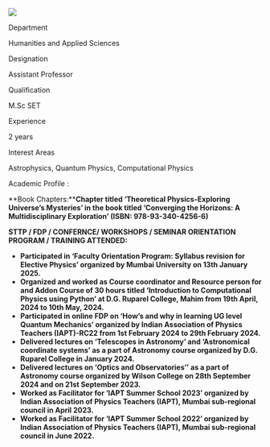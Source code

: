 [![](/sites/default/files/styles/faculty_images/public/2025-05/Ninisha.jpg?itok=RRqGkSK1)](/sites/default/files/2025-05/Ninisha.jpg)

Department

Humanities and Applied Sciences

Designation

Assistant Professor

Qualification

M.Sc SET

Experience

2 years

Interest Areas

Astrophysics, Quantum Physics, Computational Physics

Academic Profile :

**Book Chapters:****Chapter titled ‘Theoretical Physics-Exploring Universe’s Mysteries’ in the book titled ‘Converging the Horizons: A Multidisciplinary Exploration’ (ISBN: 978-93-340-4256-6)**

**STTP / FDP / CONFERNCE/ WORKSHOPS / SEMINAR ORIENTATION PROGRAM / TRAINING ATTENDED:**

* **Participated in ‘Faculty Orientation Program: Syllabus revision for Elective Physics’ organized by Mumbai University on 13th January 2025.**
* **Organized and worked as Course coordinator and Resource person for and Addon Course of 30 hours titled ‘Introduction to Computational Physics using Python’ at D.G. Ruparel College, Mahim from 19th April, 2024 to 10th May, 2024.**
* **Participated in online FDP on ‘How’s and why in learning UG level Quantum Mechanics’ organized by Indian Association of Physics Teachers (IAPT)-RC22 from 1st February 2024 to 29th February 2024.**
* **Delivered lectures on ‘Telescopes in Astronomy’ and ‘Astronomical coordinate systems’ as a part of Astronomy course organized by D.G. Ruparel College in January 2024.**
* **Delivered lectures on ‘Optics and Observatories’’ as a part of Astronomy course organized by Wilson College on 28th September 2024 and on 21st September 2023.**
* **Worked as Facilitator for ‘IAPT Summer School 2023’ organized by Indian Association of Physics Teachers (IAPT), Mumbai sub-regional council in April 2023.**
* **Worked as Facilitator for ‘IAPT Summer School 2022’ organized by Indian Association of Physics Teachers (IAPT), Mumbai sub-regional council in June 2022.**